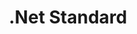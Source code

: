 ---
layout: posts_by_category
categories: dotnet-standard
title: .Net Standard
permalink: /category/dotnet-standard
---